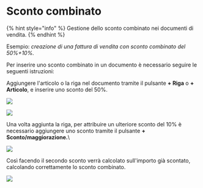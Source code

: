 # Sconto combinato

{% hint style="info" %}
Gestione dello sconto combinato nei documenti di vendita.
{% endhint %}

Esempio: _creazione di una fattura di vendita con sconto combinato del 50%+10%._

Per inserire uno sconto combinato in un documento è necessario seguire le seguenti istruzioni:

Aggiungere l'articolo o la riga nel documento tramite il pulsante **+ Riga** o **+ Articolo**, e inserire uno sconto del 50%.

![](https://firebasestorage.googleapis.com/v0/b/gitbook-x-prod.appspot.com/o/spaces%2F-LZJeLg23eVDvrCv74U7-887967055%2Fuploads%2F1J2I7VWRtjFGNZbSYoGG%2Ffile.png?alt=media)

![](https://firebasestorage.googleapis.com/v0/b/gitbook-x-prod.appspot.com/o/spaces%2F-LZJeLg23eVDvrCv74U7-887967055%2Fuploads%2FR9ypOzKj42Uj9n1LSmAd%2Ffile.png?alt=media)

Una volta aggiunta la riga, per attribuire un ulteriore sconto del 10% è necessario aggiungere uno sconto tramite il pulsante **+ Sconto/maggiorazione.**\


![](https://firebasestorage.googleapis.com/v0/b/gitbook-x-prod.appspot.com/o/spaces%2F-LZJeLg23eVDvrCv74U7-887967055%2Fuploads%2FJRyh9U0aJjExJKMzuSbk%2Ffile.png?alt=media)

Così facendo il secondo sconto verrà calcolato sull'importo già scontato, calcolando correttamente lo sconto combinato.

![](https://firebasestorage.googleapis.com/v0/b/gitbook-x-prod.appspot.com/o/spaces%2F-LZJeLg23eVDvrCv74U7-887967055%2Fuploads%2FXFY9bmxZAFvRVc6Zv4cv%2Ffile.png?alt=media)
